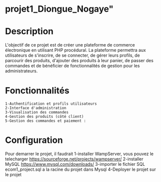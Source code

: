 # projet1_Diongue_Nogaye"

# Description 
L'objectif de ce projet est de créer une plateforme de commerce électronique en utilisant PHP
procédural. La plateforme permettra aux utilisateurs de s'inscrire, de se connecter, de gérer leurs
profils, de parcourir des produits, d'ajouter des produits à leur panier, de passer des commandes et de
bénéficier de fonctionnalités de gestion pour les administrateurs.

# Fonctionnalités
    1-Authentification et profils utilisateurs
    2-Interface d'administration 
    3-Visualisation des commandes 
    4-Gestion des produits (côté client)
    5-Gestion des commandes et paiement :

# Configuration 
Pour demarrer le projet, il faudrait 
    1-installer WampServer, vous pouvez le telecharger https://sourceforge.net/projects/wampserver/
    2-installer MySQL  https://www.mysql.com/downloads/
    3-importer le fichier SQL ecom1_project.sql a la racine du projet dans Mysql
    4-Deployer le projet sur le projet


